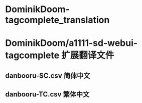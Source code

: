 # DominikDoom-tagcomplete_translation
# DominikDoom/a1111-sd-webui-tagcomplete  扩展翻译文件
## danbooru-SC.csv  简体中文
## danbooru-TC.csv  繁体中文

